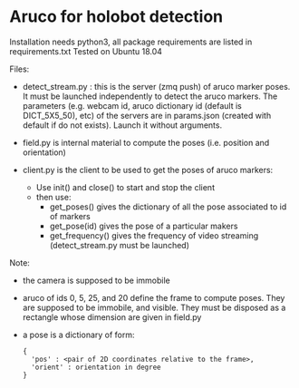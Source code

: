 # Aruco for holobot detection

Installation needs python3, all package requirements are listed in requirements.txt
Tested on Ubuntu 18.04

Files:

* detect_stream.py : this is the server (zmq push) of aruco marker
poses. It must be launched independently to detect the aruco
markers. The parameters (e.g. webcam id, aruco dictionary id (default
is DICT_5X5_50), etc) of the servers are in params.json (created with
default if do not exists).  Launch it without arguments.

* field.py is internal material to compute the poses (i.e. position
  and orientation)

* client.py is the client to be used to get the poses of aruco markers:
  * Use init() and close() to start and stop the client
  * then use:
    * get_poses() gives the dictionary of all the pose associated to id of markers
    * get_pose(id) gives the pose of a particular makers
    * get_frequency() gives the frequency of video streaming
    (detect_stream.py must be launched)

Note:

* the camera is supposed to be immobile

* aruco of ids 0, 5, 25, and 20 define the frame to compute
  poses. They are supposed to be immobile, and visible. They must be
  disposed as a rectangle whose dimension are given in field.py

* a pose is a dictionary of form:
  ```
  {
    'pos' : <pair of 2D coordinates relative to the frame>,
    'orient' : orientation in degree
  }
  ```
